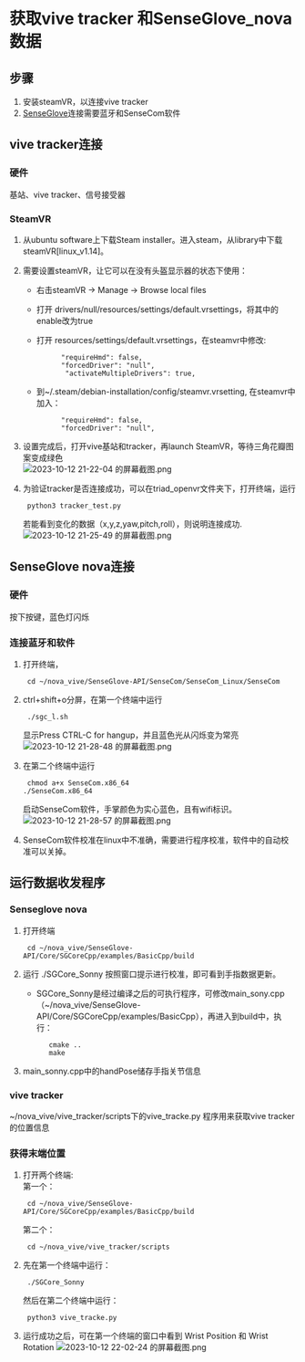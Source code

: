 # 获取vive tracker 和SenseGlove_nova数据
## 步骤
1. 安装steamVR，以连接vive tracker  
2. [SenseGlove](https://github.com/Adjuvo/SenseGlove-API)连接需要蓝牙和SenseCom软件  


## vive tracker连接
### 硬件
基站、vive tracker、信号接受器

### SteamVR
1. 从ubuntu software上下载Steam installer。进入steam，从library中下载steamVR[linux_v1.14]。  
2. 需要设置steamVR，让它可以在没有头盔显示器的状态下使用：  
    - 右击steamVR -> Manage -> Browse local files  
    - 打开 drivers/null/resources/settings/default.vrsettings，将其中的enable改为true
    - 打开 resources/settings/default.vrsettings，在steamvr中修改:  
  
                "requireHmd": false,  
                "forcedDriver": "null",  
                 "activateMultipleDrivers": true,   
   -  到~/.steam/debian-installation/config/steamvr.vrsetting, 在steamvr中加入：

                "requireHmd": false,  
                "forcedDriver": "null", 
    
3. 设置完成后，打开vive基站和tracker，再launch SteamVR，等待三角花瓣图案变成绿色  
   ![2023-10-12 21-22-04 的屏幕截图.png](https://s2.loli.net/2023/10/12/VGfUdPQN6LJeuiR.png)
4. 为验证tracker是否连接成功，可以在triad_openvr文件夹下，打开终端，运行  
   
        python3 tracker_test.py
    若能看到变化的数据（x,y,z,yaw,pitch,roll），则说明连接成功.
    ![2023-10-12 21-25-49 的屏幕截图.png](https://s2.loli.net/2023/10/12/8Fq5QwTELk6CsUn.png)
   

## SenseGlove nova连接
### 硬件
按下按键，蓝色灯闪烁
### 连接蓝牙和软件

1. 打开终端，  
   
        cd ~/nova_vive/SenseGlove-API/SenseCom/SenseCom_Linux/SenseCom
2. ctrl+shift+o分屏，在第一个终端中运行  
   
        ./sgc_l.sh  
   显示Press CTRL-C for hangup，并且蓝色光从闪烁变为常亮
   ![2023-10-12 21-28-48 的屏幕截图.png](https://s2.loli.net/2023/10/12/haVxf4OUsb9GmKN.png)
3. 在第二个终端中运行  
   
        chmod a+x SenseCom.x86_64
       ./SenseCom.x86_64  
   启动SenseCom软件，手掌颜色为实心蓝色，且有wifi标识。  
   ![2023-10-12 21-28-57 的屏幕截图.png](https://s2.loli.net/2023/10/12/7hGOBZJXWcFaIKm.png)  
4. SenseCom软件校准在linux中不准确，需要进行程序校准，软件中的自动校准可以关掉。

## 运行数据收发程序
### Senseglove nova
					
1. 打开终端   
   
        cd ~/nova_vive/SenseGlove-API/Core/SGCoreCpp/examples/BasicCpp/build
2. 运行  ./SGCore_Sonny 按照窗口提示进行校准，即可看到手指数据更新。  
   * SGCore_Sonny是经过编译之后的可执行程序，可修改main_sony.cpp（~/nova_vive/SenseGlove-API/Core/SGCoreCpp/examples/BasicCpp），再进入到build中，执行：
  
     		cmake ..  
        	make
3. main_sonny.cpp中的handPose储存手指关节信息  

### vive tracker

  ~/nova_vive/vive_tracker/scripts下的vive_tracke.py 程序用来获取vive tracker的位置信息

### 获得末端位置
1. 打开两个终端:  
    第一个：
        
        cd ~/nova_vive/SenseGlove-API/Core/SGCoreCpp/examples/BasicCpp/build
    第二个：

        cd ~/nova_vive/vive_tracker/scripts

2. 先在第一个终端中运行：  
   
        ./SGCore_Sonny
    然后在第二个终端中运行：

        python3 vive_tracke.py
3. 运行成功之后，可在第一个终端的窗口中看到 Wrist Position 和 Wrist Rotation
   ![2023-10-12 22-02-24 的屏幕截图.png](https://s2.loli.net/2023/10/12/yTIBanW7qPkuVbK.png)



   
